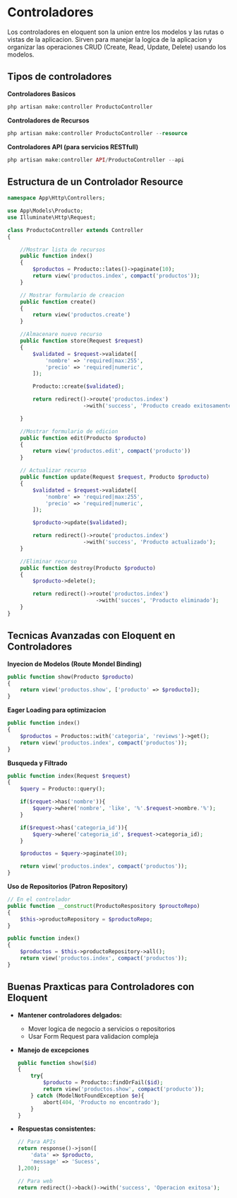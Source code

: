 # Controladores

Los controladores en eloquent son la union entre los modelos y las rutas o vistas de la aplicacion. Sirven para manejar la logica de la aplicacion y organizar las operaciones CRUD (Create, Read, Update, Delete) usando los 
modelos.

## Tipos de controladores

**Controladores Basicos**

```php
php artisan make:controller ProductoController
```

**Controladores de Recursos**

```php
php artisan make:controller ProductoController --resource
```

**Controladores API (para servicios RESTfull)**

```php
php artisan make:controller API/ProductoController --api
```

## Estructura de un Controlador Resource 

```php
namespace App\Http\Controllers;

use App\Models\Producto;
use Illuminate\Http\Request;

class ProductoController extends Controller
{

    //Mostrar lista de recursos
    public function index()
    {
        $productos = Producto::lates()->paginate(10);
        return view('productos.index', compact('productos'));
    }

    // Mostrar formulario de creacion
    public function create()
    {
        return view('productos.create')
    }

    //Almacenare nuevo recurso
    public function store(Request $request)
    {
        $validated = $request->validate([
            'nombre' => 'required|max:255',
            'precio' => 'required|numeric',
        ]);

        Producto::create($validated);

        return redirect()->route('productos.index')
                        ->with('success', 'Producto creado exitosamente');

    }

    //Mostrar formulario de edicion
    public function edit(Producto $producto)
    {
        return view('productos.edit', compact('producto'))
    }

    // Actualizar recurso
    public function update(Request $request, Producto $producto)
    {
        $validated = $request->validate([
            'nombre' => 'required|max:255',
            'precio' => 'required|numeric',
        ]);

        $producto->update($validated);

        return redirect()->route('productos.index')
                        ->with('success', 'Producto actualizado');
    }

    //Eliminar recurso
    public function destroy(Producto $producto)
    {
        $producto->delete();

        return redirect()->route('productos.index')
                            ->with('succes', 'Producto eliminado');
    }
}
```

## Tecnicas Avanzadas con Eloquent en Controladores

**Inyecion de Modelos (Route Mondel Binding)**

```php
public function show(Producto $producto)
{
    return view('productos.show', ['producto' => $producto]);
}
```

**Eager Loading para optimizacion**

```php
public function index()
{
    $productos = Productos::with('categoria', 'reviews')->get();
    return view('productos.index', compact('productos'));
}
```

**Busqueda y Filtrado**

```php
public function index(Request $request)
{
    $query = Producto::query();

    if($requet->has('nombre')){
        $query->where('nombre', 'like', '%'.$request->nombre.'%');
    }

    if($request->has('categoria_id')){
        $query->where('categoria_id', $request->categoria_id);
    }

    $productos = $query->paginate(10);

    return view('productos.index', compact('productos'));
}
```


**Uso de Repositorios (Patron Repository)**

```php
// En el controlador
public function __construct(ProductoRespository $prouctoRepo)
{
    $this->productoRepository = $productoRepo;
}

public function index()
{
    $productos = $this->productoRepository->all();
    return view('productos.index', compact('productos'));
}
```

## Buenas Praxticas para Controladores con Eloquent

- **Mantener controladores delgados:**
    - Mover logica de negocio a servicios o repositorios
    - Usar Form Request para validacion compleja

- **Manejo de excepciones**

    ```php
    public function show($id)
    {
        try{
            $producto = Producto::findOrFail($id);
            return view('productos.show', compact('producto'));
        } catch (ModelNotFoundException $e){
            abort(404, 'Producto no encontrado');
        }
    }
    ```
- **Respuestas consistentes:**

    ```php
    // Para APIs
    return response()->json([
        'data' => $producto,
        'message' => 'Sucess',
    ],200);

    // Para web
    return redirect()->back()->with('success', 'Operacion exitosa');
    ```

    